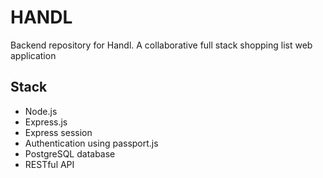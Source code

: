 # HANDL

Backend repository for Handl. 
A collaborative full stack shopping list web application

## Stack
- Node.js
- Express.js 
- Express session
- Authentication using passport.js
- PostgreSQL database
- RESTful API